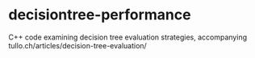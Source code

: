 decisiontree-performance
========================

C++ code examining decision tree evaluation strategies, accompanying tullo.ch/articles/decision-tree-evaluation/
